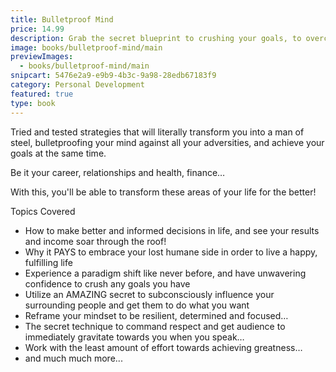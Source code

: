 ```yaml
---
title: Bulletproof Mind
price: 14.99
description: Grab the secret blueprint to crushing your goals, to overcoming any of life's adversities, and live your best year EVER!
image: books/bulletproof-mind/main
previewImages:
  - books/bulletproof-mind/main
snipcart: 5476e2a9-e9b9-4b3c-9a98-28edb67183f9
category: Personal Development
featured: true
type: book
---
```


Tried and tested strategies that will literally transform you into a man of steel, bulletproofing your mind against all your adversities, and achieve your goals at the same time.

Be it your career, relationships and health, finance…

With this, you'll be able to transform these areas of your life for the better!

Topics Covered

- How to make better and informed decisions in life, and see your results and income soar through the roof!
- Why it PAYS to embrace your lost humane side in order to live a happy, fulfilling life
- Experience a paradigm shift like never before, and have unwavering confidence to crush any goals you have
- Utilize an AMAZING secret to subconsciously influence your surrounding people and get them to do what you want
- Reframe your mindset to be resilient, determined and focused…
- The secret technique to command respect and get audience to immediately gravitate towards you when you speak…
- Work with the least amount of effort towards achieving greatness…
- and much much more...
